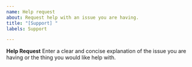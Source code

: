 ```yaml
---
name: Help request
about: Request help with an issue you are having.
title: "[Support] "
labels: Support

---
```


**Help Request**
Enter a clear and concise explanation of the issue you are having or the thing you would like help with.
